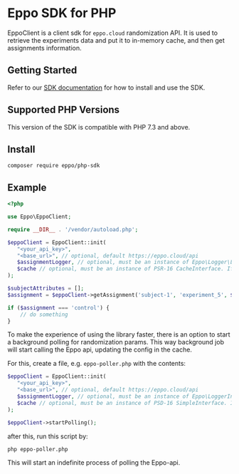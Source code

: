 # Eppo SDK for PHP

EppoClient is a client sdk for `eppo.cloud` randomization API.
It is used to retrieve the experiments data and put it to in-memory cache, and then get assignments information.

## Getting Started

Refer to our [SDK documentation](https://docs.geteppo.com/feature-flags/sdks/server-sdks/) for how to install and use the SDK.

## Supported PHP Versions
This version of the SDK is compatible with PHP 7.3 and above.

## Install

```
composer require eppo/php-sdk
```

## Example

```php
<?php

use Eppo\EppoClient;

require __DIR__ . '/vendor/autoload.php';

$eppoClient = EppoClient::init(
   "<your_api_key>",
   "<base_url>", // optional, default https://eppo.cloud/api
   $assignmentLogger, // optional, must be an instance of Eppo\Logger\LoggerInterface
   $cache // optional, must be an instance of PSR-16 CacheInterface. If not passed, FileSystem cache will be used
);

$subjectAttributes = [];
$assignment = $eppoClient->getAssignment('subject-1', 'experiment_5', $subjectAttributes);

if ($assignment === 'control') {
    // do something
}

```

To make the experience of using the library faster, there is an option to start a background polling for randomization params.
This way background job will start calling the Eppo api, updating the config in the cache.

For this, create a file, e.g. `eppo-poller.php` with the contents:

```php
$eppoClient = EppoClient::init(
   "<your_api_key>",
   "<base_url>", // optional, default https://eppo.cloud/api
   $assignmentLogger, // optional, must be an instance of Eppo\LoggerInterface
   $cache // optional, must be an instance of PSD-16 SimpleInterface. If not passed, FileSystem cache will be used
);

$eppoClient->startPolling();
```

after this, run this script by:

`php eppo-poller.php`

This will start an indefinite process of polling the Eppo-api.
